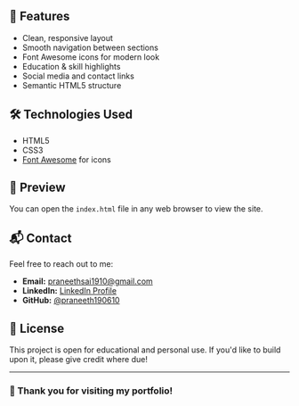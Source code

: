 
## 🚀 Features

- Clean, responsive layout
- Smooth navigation between sections
- Font Awesome icons for modern look
- Education & skill highlights
- Social media and contact links
- Semantic HTML5 structure

## 🛠️ Technologies Used

- HTML5
- CSS3
- [Font Awesome](https://fontawesome.com/) for icons

## 📸 Preview

You can open the `index.html` file in any web browser to view the site.

## 📬 Contact

Feel free to reach out to me:

- **Email:** [praneethsai1910@gmail.com](mailto:praneethsai1910@gmail.com)
- **LinkedIn:** [LinkedIn Profile](https://www.linkedin.com/in/praneeth-sai-samineni-124362334/)
- **GitHub:** [@praneeth190610](https://github.com/praneeth190610)

## 📝 License

This project is open for educational and personal use. If you'd like to build upon it, please give credit where due!

---

### 🙌 Thank you for visiting my portfolio!
